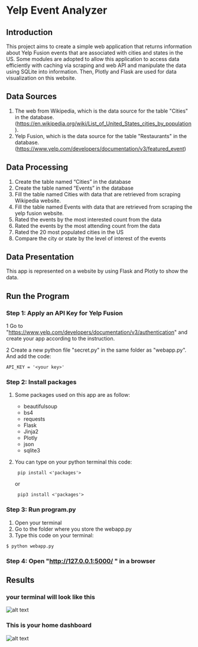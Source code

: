 # Yelp Event Analyzer

## Introduction
This project aims to create a simple web application that returns information about Yelp Fusion events that are associated with cities and states in the US. Some modules are adopted to allow this application to access data efficiently with caching via scraping and web API and manipulate the data using SQLite into information. Then, Plotly and Flask are used for data visualization on this website.


## Data Sources
1. The web from Wikipedia, which is the data source for the table "Cities" in the database. (https://en.wikipedia.org/wiki/List_of_United_States_cities_by_population). 
2. Yelp Fusion, which is the data source for the table "Restaurants" in the database. (https://www.yelp.com/developers/documentation/v3/featured_event)

## Data Processing
1. Create the table named “Cities” in the database
2. Create the table named “Events” in the database
3. Fill the table named Cities with data that are retrieved from scraping Wikipedia website.
4. Fill the table named Events with data that are retrieved from scraping the yelp fusion website.
5. Rated the events by the most interested count from the data
6. Rated the events by the most attending count from the data
7. Rated the 20 most populated cities in the US
8. Compare the city or state by the level of interest of the events

## Data Presentation
This app is represented on a website by using Flask and Plotly to show the data.

## Run the Program
### Step 1: Apply an API Key for Yelp Fusion
1 Go to "https://www.yelp.com/developers/documentation/v3/authentication" and create your app according to the instruction. 

2 Create a new python file "secret.py" in the same folder as "webapp.py". And add the code:
  ```
  API_KEY = '<your key>'
  ```  
### Step 2: Install packages

1. Some packages used on this app are as follow:
    - beautifulsoup
    - bs4
    - requests
    - Flask
    - Jinja2
    - Plotly
    - json
    - sqlite3

2. You can type on your python terminal this code:
   ```
    pip install <'packages'>
   ```
   or
   ```
    pip3 install <'packages'>
   ```

### Step 3: Run program.py  
1. Open your terminal
2. Go to the folder where you store the webapp.py 
3. Type this code on your terminal:

```  
$ python webapp.py
```  
### Step 4: Open "http://127.0.0.1:5000/ " in a browser

## Results
### your terminal will look like this
![alt text](https://github.com/himharis/final_project/blob/main/pictures/Screen%20Shot%202021-12-19%20at%205.54.59%20PM.png)

### This is your home dashboard
![alt text](https://github.com/himharis/final_project/blob/main/pictures/Screen%20Shot%202021-12-19%20at%205.55.16%20PM.png)
